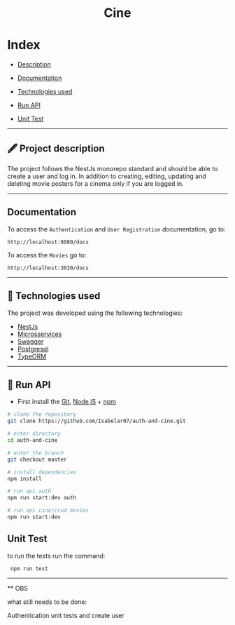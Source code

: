 <h1 align="center">
    Cine
</h1>

# Index

- [Description](#-Project-description)

- [Documentation](#-Documentation)

- [Technologies used](#-Technologies-used)

- [Run API](#-Run-API)

- [Unit Test](#-Unit-Test)

---

## 🖋 Project description

The project follows the NestJs monorepo standard and should be able to create a user and log in. In addition to creating, editing, updating and deleting movie posters for a cinema only if you are logged in.

---

## Documentation

To access the ```Authentication``` and ```User Registration``` documentation, go to:

```
http://localhost:8080/docs
```
To access the ```Movies``` go to:

```
http://localhost:3030/docs
```
---

## 🚀 Technologies used

The project was developed using the following technologies:

- [NestJs](https://docs.nestjs.com/)
- [Microsservices](https://docs.nestjs.com/techniques/serialization#websockets-and-microservices)
- [Swagger](https://docs.nestjs.com/openapi/introduction)
- [Postgresql](https://www.postgresql.org/docs/)
- [TypeORM](https://typeorm.io/)


---

## 💾 Run API

- First install the [Git](https://git-scm.com/), [Node.jS](https://nodejs.org/pt-br/download/) + [npm](https://www.npmjs.com/get-npm)
```bash
# clone the repository
git clone https://github.com/Isabelar07/auth-and-cine.git

# enter directory
cd auth-and-cine

# enter the branch
git checkout master

# install dependencies
npm install

# run api auth
npm run start:dev auth

# run api cine/crud movies
npm run start:dev
```

## Unit Test

to run the tests run the command:

``` npm run test```

---

** OBS

what still needs to be done:

Authentication unit tests and create user

